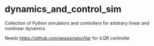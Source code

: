 # dynamics_and_control_sim

Collection of Python simulators and controllers for arbitrary linear and nonlinear dynamics

Needs https://github.com/anassinator/ilqr for iLQR controller